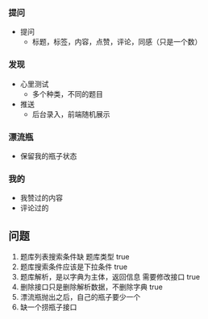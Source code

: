 ### 提问
- 提问
  + 标题，标签，内容，点赞，评论，同感（只是一个数）

### 发现
- 心里测试
  + 多个种类，不同的题目
- 推送
  + 后台录入，前端随机展示

### 漂流瓶
- 保留我的瓶子状态

### 我的
- 我赞过的内容
- 评论过的

## 问题
1. 题库列表搜索条件缺 题库类型 true
2. 题库搜索条件应该是下拉条件 true
3. 题库解析，是以字典为主体，返回信息 需要修改接口 true
4. 删除接口只是删除解析数据，不删除字典 true
5. 漂流瓶抛出之后，自己的瓶子要少一个
6. 缺一个捞瓶子接口